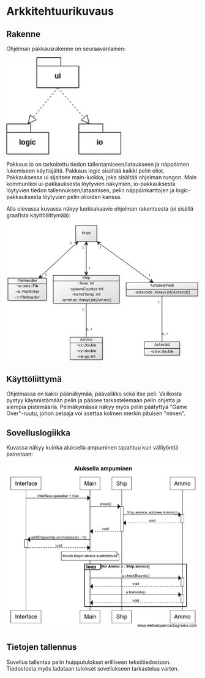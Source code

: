 # Arkkitehtuurikuvaus

## Rakenne
Ohjelman pakkausrakenne on seuraavanlainen:

<img src="https://github.com/mancato/otm-harjoitustyo/blob/master/dokumentaatio/kuvat/pakkauskaavio.png" width="300">

Pakkaus io on tarkoitettu tiedon tallentamiseen/lataukseen ja näppäinten lukemiseen käyttäjältä. Pakkaus logic sisältää kaikki pelin oliot.
Pakkauksessa ui sijaitsee main-luokka, joka sisältää ohjelman rungon. Main kommunikoi ui-pakkauksesta löytyvien näkymien, io-pakkauksesta löytyvien tiedon tallennuksen/lataamisen, pelin näppäinkarttojen ja logic-pakkauksesta löytyvien pelin olioiden kanssa.

Alla olevassa kuvassa näkyy luokkakaavio ohjelman rakenteesta (ei sisällä graafista käyttöliittymää):

<img src="https://github.com/mancato/otm-harjoitustyo/blob/master/dokumentaatio/kuvat/465b64f7.png" width="600">

## Käyttöliittymä

Ohjelmassa on kaksi päänäkymää, päävalikko sekä itse peli. Valikosta pystyy käynnistämään pelin ja pääsee tarkastelemaan pelin ohjetta ja aiempia pistemääriä. Pelinäkymässä näkyy myös pelin päätyttyä "Game Over"-ruutu, johon pelaaja voi asettaa kolmen merkin pituisen "nimen".

## Sovelluslogiikka

Kuvassa näkyy kuinka aluksella ampuminen tapahtuu kun välilyöntiä painetaan:

<img src="https://github.com/mancato/otm-harjoitustyo/blob/master/dokumentaatio/kuvat/Aluksella%20ampuminen.png" width="600">

## Tietojen tallennus

Sovellus tallentaa pelin huipputulokset erilliseen tekstitiedostoon. Tiedostosta myös ladataan tulokset sovellukseen tarkastelua varten.
